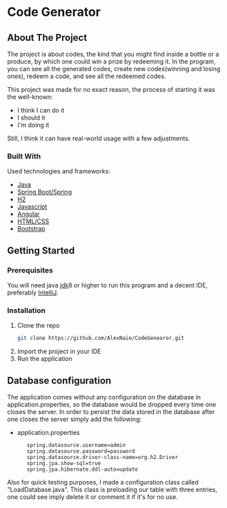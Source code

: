 # Code Generator

## About The Project

The project is about codes, the kind that you might find inside a bottle or a produce, by which one could win a prize by redeeming it. In the program, you can see all the generated codes, create new codes(winning and losing ones), redeem a code, and see all the redeemed codes.

This project was made for no exact reason, the process of starting it was the well-known:
* I think I can do it
* I should it
* I'm doing it

Still, I think it can have real-world usage with a few adjustments. 

### Built With

Used technologies and frameworks:
* [Java](https://www.java.com/en/)
* [Spring Boot/Spring](https://spring.io/)
* [H2](https://www.h2database.com/html/main.html)
* [Javascript](https://developer.mozilla.org/)
* [Angular](https://angular.io/)
* [HTML/CSS](https://developer.mozilla.org/)
* [Bootstrap](https://getbootstrap.com/)

## Getting Started
### Prerequisites

You will need java [jdk](https://www.oracle.com/java/technologies/javase-downloads.html)8 or higher to run this program and a decent IDE, preferably [IntelliJ](https://www.jetbrains.com/idea/).

### Installation

1. Clone the repo
   ```sh
   git clone https://github.com/AlexNaie/CodeGenearor.git
   ```
3. Import the project in your IDE
4. Run the application

## Database configuration

The application comes without any configuration on the database in application.properties, so the database would be dropped every time one closes the server. In order to persist the data stored in the database after one closes the server simply add the following:

* application.properties
   ```spring.datasource.url=jdbc:h2:file:~/test2;DB_CLOSE_ON_EXIT=FALSE;AUTO_RECONNECT=TRUE
      spring.datasource.username=admin
      spring.datasource.password=password
      spring.datasource.driver-class-name=org.h2.Driver
      spring.jpa.show-sql=true
      spring.jpa.hibernate.ddl-auto=update
   ```

Also for quick testing purposes, I made a configuration class called "LoadDatabase.java". This class is preloading our table with three entries, one could see imply delete it or comment it if it's for no use. 
